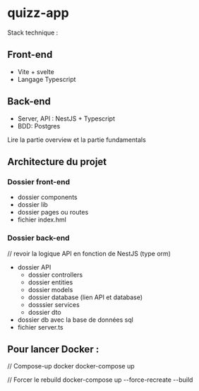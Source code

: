 # quizz-app

Stack technique :

## Front-end
- Vite + svelte
- Langage Typescript

## Back-end
- Server, API : NestJS + Typescript
- BDD: Postgres

Lire la partie overview et la partie fundamentals

## Architecture du projet

### Dossier front-end
- dossier components
- dossier lib
- dossier pages ou routes
- fichier index.hml

### Dossier back-end
// revoir la logique API en fonction de NestJS (type orm)
- dossier API
    - dossier controllers
    - dossier entities
    - dossier models
    - dossier database (lien API et database)
    - dosssier services
    - dossier dto
- dossier db avec la base de données sql
- fichier server.ts

## Pour lancer Docker :
// Compose-up docker
docker-compose up

// Forcer le rebuild
docker-compose up --force-recreate --build

